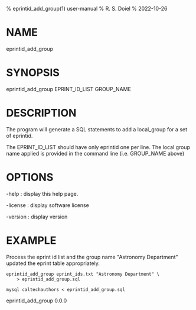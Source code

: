 % eprintid_add_group(1) user-manual
% R. S. Doiel
% 2022-10-26

# NAME

eprintid_add_group

# SYNOPSIS

eprintid_add_group EPRINT_ID_LIST GROUP_NAME

# DESCRIPTION

The program will generate a SQL statements to add a local_group
for a set of eprintid.

The EPRINT_ID_LIST should have only eprintid one per line. The
local group name applied is provided in the command line (i.e.
GROUP_NAME above)

# OPTIONS

-help
: display this help page.

-license
: display software license

-version
: display version


# EXAMPLE

Process the eprint id list and the group name "Astronomy Department"
updated the eprint table appropriately.

~~~
eprintid_add_group eprint_ids.txt "Astronomy Department" \
    > eprintid_add_group.sql

mysql caltechauthors < eprintid_add_group.sql
~~~


eprintid_add_group 0.0.0
